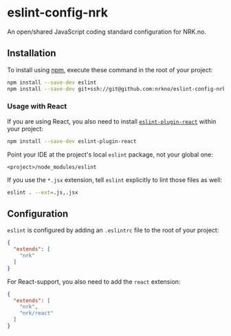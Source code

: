 # eslint-config-nrk

An open/shared JavaScript coding standard configuration for NRK.no.

## Installation

To install using [npm](https://www.npmjs.com), execute these command in the root of your project:

```sh
npm install --save-dev eslint
npm install --save-dev git+ssh://git@github.com:nrkno/eslint-config-nrk.git
```

### Usage with React
If you are using React, you also need to install [`eslint-plugin-react`]() within your project:

```sh
npm install --save-dev eslint-plugin-react
```

Point your IDE at the project's local `eslint` package, not your global one:

`<project>/node_modules/eslint`

If you use the ```*.jsx``` extension, tell `eslint` explicitly to lint those files as well:

```sh
eslint . --ext=.js,.jsx
```

## Configuration

`eslint` is configured by adding an `.eslintrc` file to the root of your project:

```json
{
  "extends": [
    "nrk"
  ]
}
```

For React-support, you also need to add the `react` extension:

```json
{
  "extends": [
    "nrk",
    "nrk/react"
  ]
}
```
